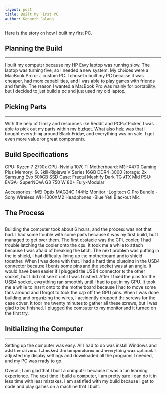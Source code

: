 ```yaml
---
layout: post
title: Built My First PC
author: Kenneth Galang
---
```


Here is the story on how I built my first PC.


## Planning the Build 
-----

I built my computer because my HP Envy laptop was running slow. The laptop was turning five, so I needed a new system. My choices were a MacBook Pro or a custom PC. I chose to built my PC because it was cheaper, had more capabilities, and I was able to play games with friends and family. The reason I wanted a MacBook Pro was mainly for portability, but I decided to just build a pc and just used my old laptop.

## Picking Parts
-----

With the help of family and resources like Reddit and PCPartPicker, I was able to pick out my parts within my budget. What also help was that I bought everything around Black Friday, and everything was on sale. I got even more value for great components.

## Build Specifications
CPU: Ryzen 7 2700x
GPU: Nvidia 1070 TI
Motherboard: MSI-X470 Gaming Plus
Memory: G. Skill-Ripjaws V Series 16GB DDR4-3000
Storage: 2x Samsung Evo 500GB SSD
Case: Fractal Meshify Dark TG ATX Mid
PSU: EVGA- SuperNOVA G3 750 W 80+ Fully-Modular

Accessories:
-MSI Optix MAG24C 144Hz Monitor
-Logitech G Pro Bundle
-Sony Wireless WH-1000XM2 Headphones
-Blue Yeti Blackout Mic

## The Process
-----

Building the computer took about 6 hours, and the process was not that bad. I had some trouble with some parts because it was my first build, but I managed to get over them. The first obstacle was the CPU cooler, I had trouble latching the cooler onto the cpu. It took me a while to attach because I was afraid of breaking the latch. The next problem was putting in the io shield, I had difficulty lining up the motherboard and io shield together. When I was done with that, I had a hard time plugging in the USB4 connector because I bents some pins and the socket was at an angle. It would have been easier if I plugged the USB4 connector to the other socket, but I did not see it until I was finished. After I fixed the pins for the USB4 socket, everything ran smoothly until I had to put in my GPU. It took me a while to insert onto to the motherboard because I had to move some fans around and I forgot to took the cap off the GPU pins. When I was done building and organizing the wires, I accidently dropped the screws for the case cover. It took me twenty minutes to gather all these screws, but I was glad to be finished. I plugged the computer to my monitor and it turned on the first try. 

## Initializing the Computer
-----

Setting up the computer was easy. All I had to do was install Windows and add the drivers. I checked the temperatures and everything was optimal. I adjusted my display settings and downloaded all the programs I needed, and my PC was ready to go.

Overall, I am glad that I built a computer because it was a fun learning experience. The next time I build a computer, I am pretty sure I can do it in less time with less mistakes. I am satisfied with my build because I get to code and play games on a machine that I built.
